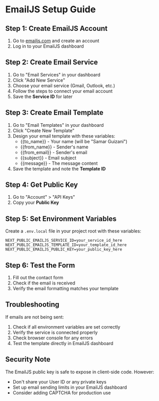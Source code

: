 # EmailJS Setup Guide

## Step 1: Create EmailJS Account
1. Go to [emailjs.com](https://www.emailjs.com/) and create an account
2. Log in to your EmailJS dashboard

## Step 2: Create Email Service
1. Go to "Email Services" in your dashboard
2. Click "Add New Service"
3. Choose your email service (Gmail, Outlook, etc.)
4. Follow the steps to connect your email account
5. Save the **Service ID** for later

## Step 3: Create Email Template
1. Go to "Email Templates" in your dashboard
2. Click "Create New Template"
3. Design your email template with these variables:
   - {{to_name}} - Your name (will be "Samar Guizani")
   - {{from_name}} - Sender's name
   - {{from_email}} - Sender's email
   - {{subject}} - Email subject
   - {{message}} - The message content
4. Save the template and note the **Template ID**

## Step 4: Get Public Key
1. Go to "Account" > "API Keys"
2. Copy your **Public Key**

## Step 5: Set Environment Variables
Create a `.env.local` file in your project root with these variables:
```
NEXT_PUBLIC_EMAILJS_SERVICE_ID=your_service_id_here
NEXT_PUBLIC_EMAILJS_TEMPLATE_ID=your_template_id_here
NEXT_PUBLIC_EMAILJS_PUBLIC_KEY=your_public_key_here
```

## Step 6: Test the Form
1. Fill out the contact form
2. Check if the email is received
3. Verify the email formatting matches your template

## Troubleshooting
If emails are not being sent:
1. Check if all environment variables are set correctly
2. Verify the service is connected properly
3. Check browser console for any errors
4. Test the template directly in EmailJS dashboard

## Security Note
The EmailJS public key is safe to expose in client-side code. However:
- Don't share your User ID or any private keys
- Set up email sending limits in your EmailJS dashboard
- Consider adding CAPTCHA for production use 